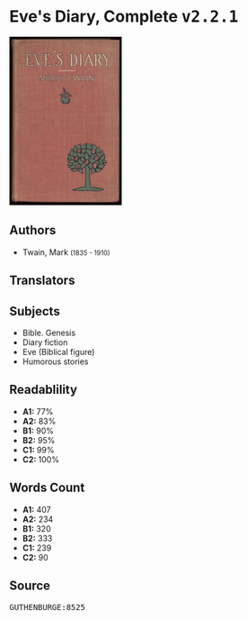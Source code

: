 # Eve's Diary, Complete <kbd>v2.2.1</kbd>

![](./cover.medium.jpg "")

## Authors


 - Twain, Mark <small>(1835 - 1910)</small>

## Translators



## Subjects


 - Bible. Genesis
 - Diary fiction
 - Eve (Biblical figure)
 - Humorous stories

## Readablility


 - **A1:** 77%
 - **A2:** 83%
 - **B1:** 90%
 - **B2:** 95%
 - **C1:** 99%
 - **C2:** 100%

## Words Count


 - **A1:** 407
 - **A2:** 234
 - **B1:** 320
 - **B2:** 333
 - **C1:** 239
 - **C2:** 90

## Source


<kbd>GUTHENBURGE:8525</kbd>
